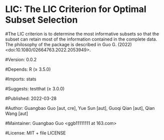 # LIC: The LIC Criterion for Optimal Subset Selection
#The LIC criterion is to determine the most informative subsets so that the subset can retain most of the information contained in the complete data. The philosophy of the package is described in Guo G. (2022) &lt;doi:10.1080/02664763.2022.2053949>.

#Version:	0.0.2

#Depends:	R (≥ 3.5.0)

#Imports:	stats

#Suggests:	testthat (≥ 3.0.0)

#Published:	2022-03-28

#Author:	Guangbao Guo [aut, cre], Yue Sun [aut], Guoqi Qian [aut], Qian Wang [aut]

#Maintainer:	Guangbao Guo <ggb11111111 at 163.com>

#License:	MIT + file LICENSE

